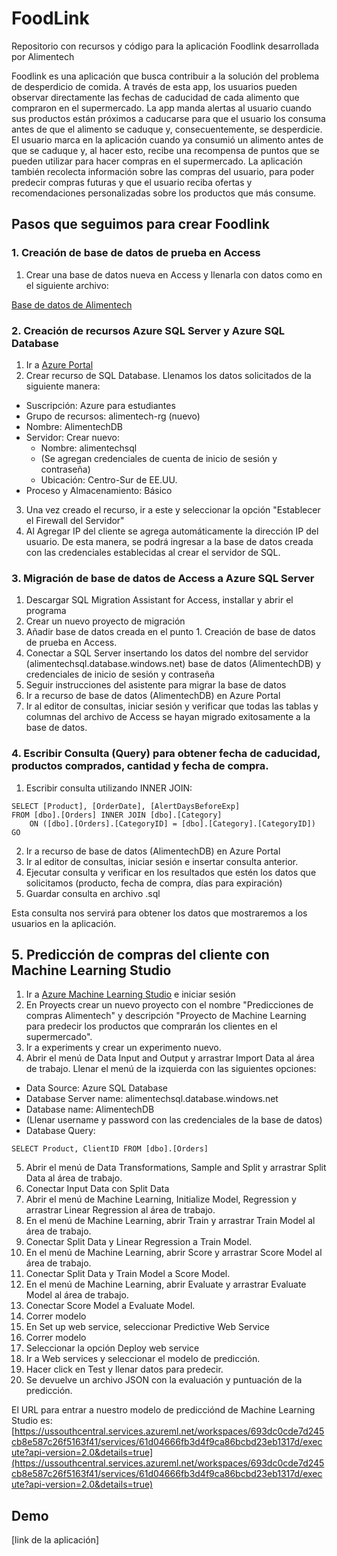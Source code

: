 # FoodLink
Repositorio con recursos y código para la aplicación Foodlink desarrollada por Alimentech

Foodlink es una aplicación que busca contribuir a la solución del problema de desperdicio de comida.
A través de esta app, los usuarios pueden observar directamente las fechas de caducidad de cada alimento que compraron en el supermercado. La app manda alertas al usuario cuando sus productos están próximos a caducarse para que el usuario los consuma antes de que el alimento se caduque y, consecuentemente, se desperdicie.
El usuario marca en la aplicación cuando ya consumió un alimento antes de que se caduque y, al hacer esto, recibe una recompensa de puntos que se pueden utilizar para hacer compras en el supermercado.
La aplicación también recolecta información sobre las compras del usuario, para poder predecir compras futuras y que el usuario reciba ofertas y recomendaciones personalizadas sobre los productos que más consume.

## Pasos que seguimos para crear Foodlink

### 1. Creación de base de datos de prueba en Access
1. Crear una base de datos nueva en Access y llenarla con datos como en el siguiente archivo:

[Base de datos de Alimentech](https://github.com/alimentech/FoodLink/blob/main/Base%20de%20datos%20AlimenTech.accdb)

### 2. Creación de recursos Azure SQL Server y Azure SQL Database
1. Ir a [Azure Portal](https://portal.azure.com)
2. Crear recurso de SQL Database. Llenamos los datos solicitados de la siguiente manera:
* Suscripción: Azure para estudiantes
* Grupo de recursos: alimentech-rg (nuevo)
* Nombre: AlimentechDB
* Servidor: Crear nuevo:
  * Nombre: alimentechsql
  * (Se agregan credenciales de cuenta de inicio de sesión y contraseña)
  * Ubicación: Centro-Sur de EE.UU.
* Proceso y Almacenamiento: Básico
3. Una vez creado el recurso, ir a este y seleccionar la opción "Establecer el Firewall del Servidor"
4. Al Agregar IP del cliente se agrega automáticamente la dirección IP del usuario. De esta manera, se podrá ingresar a la base de datos creada con las credenciales establecidas al crear el servidor de SQL.

### 3. Migración de base de datos de Access a Azure SQL Server
1. Descargar SQL Migration Assistant for Access, installar y abrir el programa
2. Crear un nuevo proyecto de migración
3. Añadir base de datos creada en el punto 1. Creación de base de datos de prueba en Access.
4. Conectar a SQL Server insertando los datos del nombre del servidor (alimentechsql.database.windows.net) base de datos (AlimentechDB) y credenciales de inicio de sesión y contraseña
5. Seguir instrucciones del asistente para migrar la base de datos
6. Ir a recurso de base de datos (AlimentechDB) en Azure Portal
7. Ir al editor de consultas, iniciar sesión y verificar que todas las tablas y columnas del archivo de Access se hayan migrado exitosamente a la base de datos.

### 4. Escribir Consulta (Query) para obtener fecha de caducidad, productos comprados, cantidad y fecha de compra.
1. Escribir consulta utilizando INNER JOIN:
```
SELECT [Product], [OrderDate], [AlertDaysBeforeExp]
FROM [dbo].[Orders] INNER JOIN [dbo].[Category]
    ON ([dbo].[Orders].[CategoryID] = [dbo].[Category].[CategoryID])
GO
```
2. Ir a recurso de base de datos (AlimentechDB) en Azure Portal
3. Ir al editor de consultas, iniciar sesión e insertar consulta anterior.
4. Ejecutar consulta y verificar en los resultados que estén los datos que solicitamos (producto, fecha de compra, días para expiración)
5. Guardar consulta en archivo .sql

Esta consulta nos servirá para obtener los datos que mostraremos a los usuarios en la aplicación.

## 5. Predicción de compras del cliente con Machine Learning Studio
1. Ir a [Azure Machine Learning Studio](https://studio.azureml.net/) e iniciar sesión
2. En Proyects crear un nuevo proyecto con el nombre "Predicciones de compras Alimentech" y descripción "Proyecto de Machine Learning para predecir los productos que comprarán los clientes en el supermercado".
3. Ir a experiments y crear un experimento nuevo.
4. Abrir el menú de Data Input and Output y arrastrar Import Data al área de trabajo. Llenar el menú de la izquierda con las siguientes opciones:
* Data Source: Azure SQL Database
* Database Server name: alimentechsql.database.windows.net
* Database name: AlimentechDB
* (Llenar username y password con las credenciales de la base de datos)
* Database Query:
```
SELECT Product, ClientID FROM [dbo].[Orders]
```
5. Abrir el menú de Data Transformations, Sample and Split y arrastrar Split Data al área de trabajo.
6. Conectar Input Data con Split Data
7. Abrir el menú de Machine Learning, Initialize Model, Regression y arrastrar Linear Regression al área de trabajo.
8. En el menú de Machine Learning, abrir Train y arrastrar Train Model al área de trabajo.
9. Conectar Split Data y Linear Regression a Train Model.
10. En el menú de Machine Learning, abrir Score y arrastrar Score Model al área de trabajo.
11. Conectar Split Data y Train Model a Score Model.
12. En el menú de Machine Learning, abrir Evaluate y arrastrar Evaluate Model al área de trabajo.
13. Conectar Score Model a Evaluate Model.
14. Correr modelo
15. En Set up web service, seleccionar Predictive Web Service
16. Correr modelo
17. Seleccionar la opción Deploy web service
18. Ir a Web services y seleccionar el modelo de predicción.
19. Hacer click en Test y llenar datos para predecir.
20. Se devuelve un archivo JSON con la evaluación y puntuación de la predicción.

El URL para entrar a nuestro modelo de predicciónd de Machine Learning Studio es: [https://ussouthcentral.services.azureml.net/workspaces/693dc0cde7d245cb8e587c26f5163f41/services/61d04666fb3d4f9ca86bcbd23eb1317d/execute?api-version=2.0&details=true](https://ussouthcentral.services.azureml.net/workspaces/693dc0cde7d245cb8e587c26f5163f41/services/61d04666fb3d4f9ca86bcbd23eb1317d/execute?api-version=2.0&details=true)

## Demo

[link de la aplicación]
